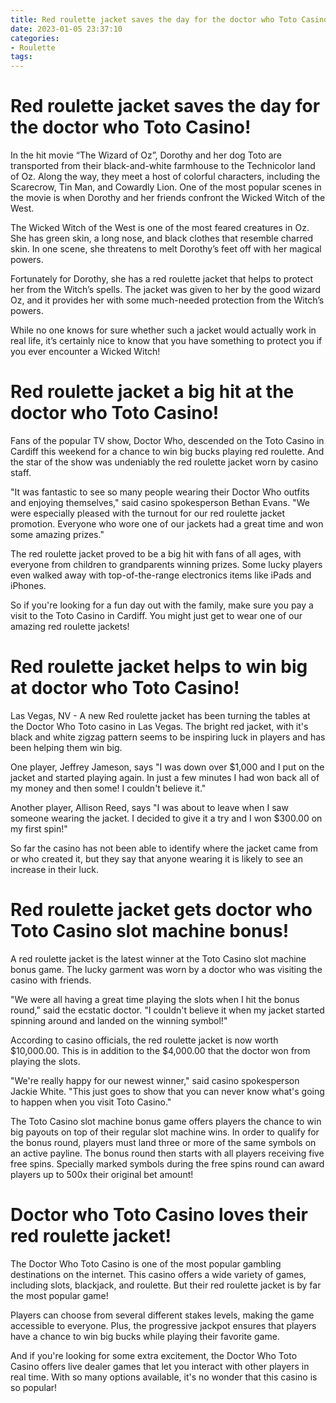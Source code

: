 ```yaml
---
title: Red roulette jacket saves the day for the doctor who Toto Casino!
date: 2023-01-05 23:37:10
categories:
- Roulette
tags:
---
```



#  Red roulette jacket saves the day for the doctor who Toto Casino!

In the hit movie “The Wizard of Oz”, Dorothy and her dog Toto are transported from their black-and-white farmhouse to the Technicolor land of Oz. Along the way, they meet a host of colorful characters, including the Scarecrow, Tin Man, and Cowardly Lion. One of the most popular scenes in the movie is when Dorothy and her friends confront the Wicked Witch of the West.

The Wicked Witch of the West is one of the most feared creatures in Oz. She has green skin, a long nose, and black clothes that resemble charred skin. In one scene, she threatens to melt Dorothy’s feet off with her magical powers.

Fortunately for Dorothy, she has a red roulette jacket that helps to protect her from the Witch’s spells. The jacket was given to her by the good wizard Oz, and it provides her with some much-needed protection from the Witch’s powers.

While no one knows for sure whether such a jacket would actually work in real life, it’s certainly nice to know that you have something to protect you if you ever encounter a Wicked Witch!

#  Red roulette jacket a big hit at the doctor who Toto Casino!

Fans of the popular TV show, Doctor Who, descended on the Toto Casino in Cardiff this weekend for a chance to win big bucks playing red roulette. And the star of the show was undeniably the red roulette jacket worn by casino staff.

"It was fantastic to see so many people wearing their Doctor Who outfits and enjoying themselves," said casino spokesperson Bethan Evans. "We were especially pleased with the turnout for our red roulette jacket promotion. Everyone who wore one of our jackets had a great time and won some amazing prizes."

The red roulette jacket proved to be a big hit with fans of all ages, with everyone from children to grandparents winning prizes. Some lucky players even walked away with top-of-the-range electronics items like iPads and iPhones.

So if you're looking for a fun day out with the family, make sure you pay a visit to the Toto Casino in Cardiff. You might just get to wear one of our amazing red roulette jackets!

#  Red roulette jacket helps to win big at doctor who Toto Casino!

Las Vegas, NV - A new Red roulette jacket has been turning the tables at the Doctor Who Toto casino in Las Vegas. The bright red jacket, with it's black and white zigzag pattern seems to be inspiring luck in players and has been helping them win big.

One player, Jeffrey Jameson, says "I was down over $1,000 and I put on the jacket and started playing again. In just a few minutes I had won back all of my money and then some! I couldn't believe it."

Another player, Allison Reed, says "I was about to leave when I saw someone wearing the jacket. I decided to give it a try and I won $300.00 on my first spin!"

So far the casino has not been able to identify where the jacket came from or who created it, but they say that anyone wearing it is likely to see an increase in their luck.

#  Red roulette jacket gets doctor who Toto Casino slot machine bonus!

A red roulette jacket is the latest winner at the Toto Casino slot machine bonus game. The lucky garment was worn by a doctor who was visiting the casino with friends.

"We were all having a great time playing the slots when I hit the bonus round," said the ecstatic doctor. "I couldn't believe it when my jacket started spinning around and landed on the winning symbol!"

According to casino officials, the red roulette jacket is now worth $10,000.00. This is in addition to the $4,000.00 that the doctor won from playing the slots.

"We're really happy for our newest winner," said casino spokesperson Jackie White. "This just goes to show that you can never know what's going to happen when you visit Toto Casino."

The Toto Casino slot machine bonus game offers players the chance to win big payouts on top of their regular slot machine wins. In order to qualify for the bonus round, players must land three or more of the same symbols on an active payline. The bonus round then starts with all players receiving five free spins.
Specially marked symbols during the free spins round can award players up to 500x their original bet amount!

#  Doctor who Toto Casino loves their red roulette jacket!

The Doctor Who Toto Casino is one of the most popular gambling destinations on the internet. This casino offers a wide variety of games, including slots, blackjack, and roulette. But their red roulette jacket is by far the most popular game!

Players can choose from several different stakes levels, making the game accessible to everyone. Plus, the progressive jackpot ensures that players have a chance to win big bucks while playing their favorite game.

And if you're looking for some extra excitement, the Doctor Who Toto Casino offers live dealer games that let you interact with other players in real time. With so many options available, it's no wonder that this casino is so popular!